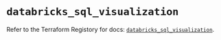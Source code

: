 # `databricks_sql_visualization`

Refer to the Terraform Registory for docs: [`databricks_sql_visualization`](https://registry.terraform.io/providers/databricks/databricks/1.23.0/docs/resources/sql_visualization).
